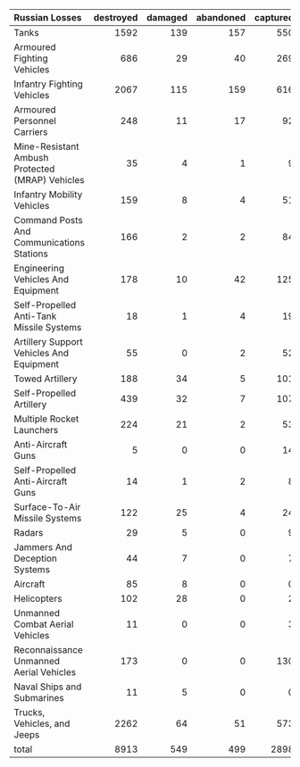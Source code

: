 | Russian Losses                                   |   destroyed |   damaged |   abandoned |   captured |   total |
|:-------------------------------------------------|------------:|----------:|------------:|-----------:|--------:|
| Tanks                                            |        1592 |       139 |         157 |        550 |    2438 |
| Armoured Fighting Vehicles                       |         686 |        29 |          40 |        269 |    1024 |
| Infantry Fighting Vehicles                       |        2067 |       115 |         159 |        616 |    2957 |
| Armoured Personnel Carriers                      |         248 |        11 |          17 |         92 |     368 |
| Mine-Resistant Ambush Protected  (MRAP) Vehicles |          35 |         4 |           1 |          9 |      49 |
| Infantry Mobility Vehicles                       |         159 |         8 |           4 |         51 |     222 |
| Command Posts And Communications Stations        |         166 |         2 |           2 |         84 |     254 |
| Engineering Vehicles And Equipment               |         178 |        10 |          42 |        125 |     355 |
| Self-Propelled Anti-Tank Missile Systems         |          18 |         1 |           4 |         19 |      42 |
| Artillery Support Vehicles And Equipment         |          55 |         0 |           2 |         52 |     109 |
| Towed Artillery                                  |         188 |        34 |           5 |        101 |     328 |
| Self-Propelled Artillery                         |         439 |        32 |           7 |        107 |     585 |
| Multiple Rocket Launchers                        |         224 |        21 |           2 |         53 |     300 |
| Anti-Aircraft Guns                               |           5 |         0 |           0 |         14 |      19 |
| Self-Propelled Anti-Aircraft Guns                |          14 |         1 |           2 |          8 |      25 |
| Surface-To-Air Missile Systems                   |         122 |        25 |           4 |         24 |     175 |
| Radars                                           |          29 |         5 |           0 |          9 |      43 |
| Jammers And Deception Systems                    |          44 |         7 |           0 |          7 |      58 |
| Aircraft                                         |          85 |         8 |           0 |          0 |      93 |
| Helicopters                                      |         102 |        28 |           0 |          2 |     132 |
| Unmanned Combat Aerial Vehicles                  |          11 |         0 |           0 |          3 |      14 |
| Reconnaissance Unmanned Aerial Vehicles          |         173 |         0 |           0 |        130 |     303 |
| Naval Ships and Submarines                       |          11 |         5 |           0 |          0 |      16 |
| Trucks, Vehicles, and Jeeps                      |        2262 |        64 |          51 |        573 |    2950 |
| total                                            |        8913 |       549 |         499 |       2898 |   12859 |